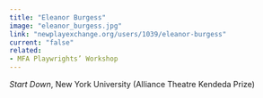 ```yaml
---
title: "Eleanor Burgess"
image: "eleanor_burgess.jpg"
link: "newplayexchange.org/users/1039/eleanor-burgess"
current: "false"
related:
- MFA Playwrights’ Workshop
---
```


*Start Down*, New York University (Alliance Theatre Kendeda Prize)


